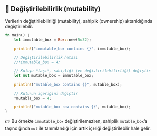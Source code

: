 ## 🔄 Değiştirilebilirlik (mutability)

Verilerin değiştirilebilirliği (mutability), sahiplik (ownership) aktarıldığında değiştirilebilir.

```rust
fn main() {
    let immutable_box = Box::new(5u32);

    println!("immutable_box contains {}", immutable_box);

    // Değiştirilebilirlik hatası
    //*immutable_box = 4;

    // Kutuyu *taşı*, sahipliği (ve değiştirilebilirliği) değiştir
    let mut mutable_box = immutable_box;

    println!("mutable_box contains {}", mutable_box);

    // Kutunun içeriğini değiştir
    *mutable_box = 4;

    println!("mutable_box now contains {}", mutable_box);
}
```

👉 Bu örnekte `immutable_box` değiştirilemezken, sahiplik `mutable_box`’a taşındığında `mut` ile tanımlandığı için artık içeriği değiştirilebilir hale gelir.
